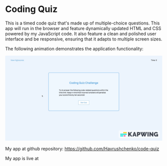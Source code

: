 # Coding Quiz

This is a timed code quiz that's made up of multiple-choice questions. This app will run in the browser and feature dynamically updated HTML and CSS powered by my JavaScript code. It also feature a clean and polished user interface and be responsive, ensuring that it adapts to multiple screen sizes.

The following animation demonstrates the application functionality:

![Demonstration of the Coding Quiz Challenge.](./assets/img/code-quiz.gif)

My app at github repository: https://github.com/Havrushchenko/code-quiz

My app is live at 
